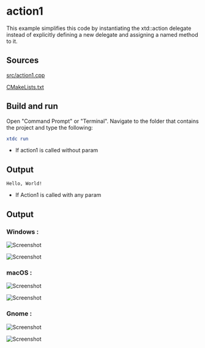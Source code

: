 # action1

This example simplifies this code by instantiating the xtd::action delegate instead of explicitly defining a new delegate and assigning a named method to it.

## Sources

[src/action1.cpp](src/action1.cpp)

[CMakeLists.txt](CMakeLists.txt)

## Build and run

Open "Command Prompt" or "Terminal". Navigate to the folder that contains the project and type the following:

```cmake
xtdc run
```

* If action1 is called without param

## Output

```
Hello, World!
```

* If Action1 is called with any param

## Output

### Windows :

![Screenshot](../../../../docs/pictures/examples/hello_world_message_box3_w.png)

![Screenshot](../../../../docs/pictures/examples/hello_world_message_box3_wd.png)

### macOS :

![Screenshot](../../../../docs/pictures/examples/hello_world_message_box3_m.png)

![Screenshot](../../../../docs/pictures/examples/hello_world_message_box3_md.png)

### Gnome :

![Screenshot](../../../../docs/pictures/examples/hello_world_message_box3_g.png)

![Screenshot](../../../../docs/pictures/examples/hello_world_message_box3_gd.png)
